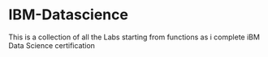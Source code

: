 # IBM-Datascience
This is a collection of all the Labs starting from functions as i complete iBM Data Science certification
